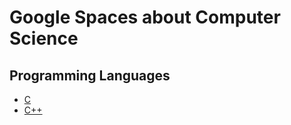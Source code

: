 Google Spaces about Computer Science
====================================

## Programming Languages

* [C](https://goo.gl/spaces/XWgEzYuX8VXsxcdu6)
* [C++](https://goo.gl/spaces/LR7TyJrMNx1vh1sSA)

